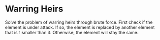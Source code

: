 # Warring Heirs
Solve the problem of warring heirs through brute force. First check if the element is under attack. If so, the element is replaced by another element that is 1 smaller than it. Otherwise, the element will stay the same. 
